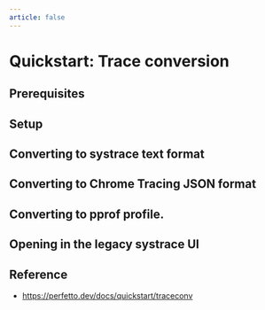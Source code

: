 ```yaml
---
article: false
---
```


# Quickstart: Trace conversion


## Prerequisites
## Setup
## Converting to systrace text format
## Converting to Chrome Tracing JSON format
## Converting to pprof profile.
## Opening in the legacy systrace UI

## Reference

- https://perfetto.dev/docs/quickstart/traceconv